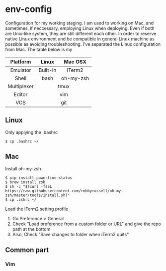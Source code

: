 # env-config

Configuration for my working staging. I am used to working on Mac, and sometimes, if neccessary, employing Linux when deploying. Even if both are Unix-like system, they are still different each other. In order to reserve native Linux environment and be compatible in general Linux machine as possible as avoiding troubleshooting. I've separated the Linux configuration from Mac. The table below is my 

<table>
	<thead>
		<tr>
			<th>Platform</td>
			<th>Linux</td>
			<th>Mac OSX</td>
		</tr>
	</thead>
	<tbody style='text-align:center'>
		<tr>
			<td>Emulator</td>
			<td>Built-in</td>
			<td>iTerm2</td>
		</tr>
		<tr>
			<td>Shell</td>
			<td>bash</td>
			<td>oh-my-zsh</td>
		</tr>
		<tr>
			<td>Multiplexer</td>
			<td colspan='2'>tmux</td>
		</tr>
		<tr>
			<td>Editor</td>
			<td colspan='2'>vim</td>
		</tr>
		<tr>
			<td>VCS</td>
			<td colspan='2'>git</td>
		</tr>
	</tbody>
</table>

## Linux

Only applying the .bashrc

	$ cp .bashrc ~/

## Mac

Install oh-my-zsh

	$ pip install powerline-status
	$ brew install zsh
	$ sh -c "$(curl -fsSL https://raw.githubusercontent.com/robbyrussell/oh-my-zsh/master/tools/install.sh)"
	$ cp .zshrc ~/
	
Load the iTerm2 setting profile

1. Go Preference > General
2. Check "Load preference from a custom folder or URL" and give the repo path at the bottom
3. Also, Check "Save changes to folder when iTerm2 quits"

## Common part

### Vim

